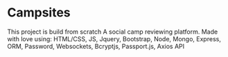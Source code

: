 # Campsites
This project is build from scratch A social camp reviewing platform. Made with love using: HTML/CSS, JS, Jquery, Bootstrap, Node, Mongo, Express, ORM, Password, Websockets, Bcryptjs, Passport.js, Axios API
